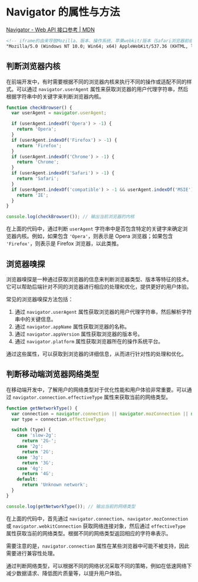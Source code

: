 # Navigator 的属性与方法

[Navigator - Web API 接口参考 | MDN](https://developer.mozilla.org/zh-CN/docs/Web/API/Navigator)

```html
<!-- iframe的由来导致Mozilla、版本、操作系统、苹果webkit/版本（Safari浏览器前缀）、谷歌浏览器内部默认版本、safari默认版本-->
"Mozilla/5.0 (Windows NT 10.0; Win64; x64) AppleWebKit/537.36 (KHTML, like Gecko) Chrome/102.0.0.0 Safari/537.36"
```

## 判断浏览器内核

在前端开发中，有时需要根据不同的浏览器内核来执行不同的操作或适配不同的样式。可以通过 `navigator.userAgent` 属性来获取浏览器的用户代理字符串，然后根据字符串中的关键字来判断浏览器内核。

```javascript
function checkBrowser() {
  var userAgent = navigator.userAgent;

  if (userAgent.indexOf('Opera') > -1) {
    return 'Opera';
  }
  if (userAgent.indexOf('Firefox') > -1) {
    return 'Firefox';
  }
  if (userAgent.indexOf('Chrome') > -1) {
    return 'Chrome';
  }
  if (userAgent.indexOf('Safari') > -1) {
    return 'Safari';
  }
  if (userAgent.indexOf('compatible') > -1 && userAgent.indexOf('MSIE') > -1 && userAgent.indexOf('Opera') === -1) {
    return 'IE';
  }
}

console.log(checkBrowser()); // 输出当前浏览器的内核
```

在上面的代码中，通过判断 `userAgent` 字符串中是否包含特定的关键字来确定浏览器内核。例如，如果包含 `'Opera'`，则表示是 Opera 浏览器；如果包含 `'Firefox'`，则表示是 Firefox 浏览器，以此类推。

## 浏览器嗅探

浏览器嗅探是一种通过获取浏览器的信息来判断浏览器类型、版本等特征的技术。它可以帮助后端针对不同的浏览器进行相应的处理和优化，提供更好的用户体验。

常见的浏览器嗅探方法包括：

1. 通过 `navigator.userAgent` 属性获取浏览器的用户代理字符串，然后解析字符串中的关键信息。
2. 通过 `navigator.appName` 属性获取浏览器的名称。
3. 通过 `navigator.appVersion` 属性获取浏览器的版本号。
4. 通过 `navigator.platform` 属性获取浏览器所在的操作系统平台。

通过这些属性，可以获取到浏览器的详细信息，从而进行针对性的处理和优化。

## 判断移动端浏览器网络类型

在移动端开发中，了解用户的网络类型对于优化性能和用户体验非常重要。可以通过 `navigator.connection.effectiveType` 属性来获取当前的网络类型。

```javascript
function getNetworkType() {
  var connection = navigator.connection || navigator.mozConnection || navigator.webkitConnection;
  var type = connection.effectiveType;

  switch (type) {
    case 'slow-2g':
      return '2G-';
    case '2g':
      return '2G';
    case '3g':
      return '3G';
    case '4g':
      return '4G';
    default:
      return 'Unknown network';
  }
}

console.log(getNetworkType()); // 输出当前的网络类型
```

在上面的代码中，首先通过 `navigator.connection`、`navigator.mozConnection` 或 `navigator.webkitConnection` 获取网络连接对象，然后通过 `effectiveType` 属性获取当前的网络类型。根据不同的网络类型返回相应的字符串表示。

需要注意的是，`navigator.connection` 属性在某些浏览器中可能不被支持，因此需要进行兼容性处理。

通过判断网络类型，可以根据不同的网络状况采取不同的策略，例如在低速网络下减少数据请求、降低图片质量等，以提升用户体验。
